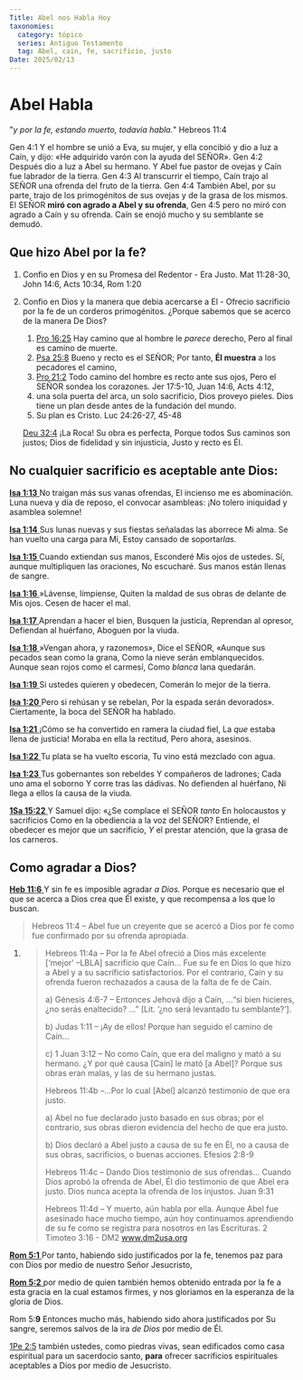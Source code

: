 ```yaml
---
Title: Abel nos Habla Hoy
taxonomies:
  category: tópico
  series: Antiguo Testamento
  tag: Abel, cain, fe, sacrificio, justo
Date: 2025/02/13
---
```


# Abel Habla

"*y por la fe, estando muerto, todavía habla.*" Hebreos 11:4

Gen 4:1  Y el hombre se unió a Eva, su mujer, y ella concibió y dio a luz a Caín, y dijo: «He adquirido varón con la ayuda del SEÑOR».
Gen 4:2  Después dio a luz a Abel su hermano. Y Abel fue pastor de ovejas y Caín fue labrador de la tierra.
Gen 4:3  Al transcurrir el tiempo, Caín trajo al SEÑOR una ofrenda del fruto de la tierra.
Gen 4:4  También Abel, por su parte, trajo de los primogénitos de sus ovejas y de la grasa de los mismos. El SEÑOR **miró con agrado a Abel y su ofrenda**,
Gen 4:5  pero no miró con agrado a Caín y su ofrenda. Caín se enojó mucho y su semblante se demudó.

## Que hizo Abel por la fe? 

1. Confio en Dios y en su Promesa del Redentor - Era Justo. Mat 11:28-30, John 14:6, Acts 10:34, Rom 1:20

2. Confio en Dios y la manera que debia acercarse a El - Ofrecio sacrificio por la fe de un corderos primogénitos.  ¿Porque sabemos que se acerco de la manera De Dios? 

   1. [Pro 16:25](verseid:20.16.25) Hay camino que al hombre le *parece* derecho, Pero al final es camino de muerte. 
   2. [Psa 25:8](verseid:19.25.8) Bueno y recto es el SEÑOR; Por tanto, **Él muestra** a los pecadores el camino, 
   3. [Pro 21:2](verseid:20.21.2) Todo camino del hombre es recto ante sus ojos, Pero el SEÑOR sondea los corazones. Jer 17:5-10, Juan 14:6, Acts 4:12, 
   4. una sola puerta del arca, un solo sacrificio, Dios proveyo pieles. Dios tiene un plan desde antes de la fundación del mundo. 
   5. Su plan es Cristo. Luc 24:26-27, 45-48

   [Deu 32:4](verseid:5.32.4) ¡La Roca! Su obra es perfecta, Porque todos Sus caminos son justos; Dios de fidelidad y sin injusticia, Justo y recto es Él.

## No cualquier sacrificio es aceptable ante Dios:

[**Isa 1:13** ](verseid:23.1.13) No traigan más sus vanas ofrendas, El incienso me es abominación. Luna nueva y día de reposo, el convocar asambleas: ¡No tolero iniquidad y asamblea solemne!

[**Isa 1:14** ](verseid:23.1.14) Sus lunas nuevas y sus fiestas señaladas las aborrece Mi alma. Se han vuelto una carga para Mí, Estoy cansado de soportar*las*.

[**Isa 1:15** ](verseid:23.1.15) Cuando extiendan sus manos, Esconderé Mis ojos de ustedes. Sí, aunque multipliquen las oraciones, No escucharé. Sus manos están llenas de sangre.

[**Isa 1:16** ](verseid:23.1.16) »Lávense, límpiense, Quiten la maldad de sus obras de delante de Mis ojos. Cesen de hacer el mal.

[**Isa 1:17** ](verseid:23.1.17) Aprendan a hacer el bien, Busquen la justicia, Reprendan al opresor, Defiendan al huérfano, Aboguen por la viuda.

[**Isa 1:18** ](verseid:23.1.18) »Vengan ahora, y razonemos», Dice el SEÑOR, «Aunque sus pecados sean como la grana, Como la nieve serán emblanquecidos. Aunque sean rojos como el carmesí, Como *blanca* lana quedarán.

[**Isa 1:19** ](verseid:23.1.19) Si ustedes quieren y obedecen, Comerán lo mejor de la tierra.

[**Isa 1:20** ](verseid:23.1.20) Pero si rehúsan y se rebelan, Por la espada serán devorados». Ciertamente, la boca del SEÑOR ha hablado.

[**Isa 1:21** ](verseid:23.1.21) ¡Cómo se ha convertido en ramera la ciudad fiel, La *que* estaba llena de justicia! Moraba en ella la rectitud, Pero ahora, asesinos.

[**Isa 1:22** ](verseid:23.1.22) Tu plata se ha vuelto escoria, Tu vino está mezclado con agua.

[**Isa 1:23** ](verseid:23.1.23) Tus gobernantes son rebeldes Y compañeros de ladrones; Cada uno ama el soborno Y corre tras las dádivas. No defienden al huérfano, Ni llega a ellos la causa de la viuda.



[**1Sa 15:22** ](verseid:9.15.22) Y Samuel dijo: «¿Se complace el SEÑOR *tanto* En holocaustos y sacrificios Como en la obediencia a la voz del SEÑOR? Entiende, el obedecer es mejor que un sacrificio, *Y* el prestar atención, que la grasa de los carneros.



## Como agradar a Dios?

[**Heb 11:6** ](verseid:58.11.6) Y sin fe es imposible agradar *a Dios.* Porque es necesario que el que se acerca a Dios crea que Él existe, y que recompensa a los que lo buscan.

> Hebreos 11:4 – Abel fue un creyente que se acercó a Dios por fe como fue confirmado por su ofrenda apropiada.

1) >  Hebreos 11:4a – Por la fe Abel ofreció a Dios más excelente [‘mejor’ –LBLA] sacrificio que Caín… Fue su fe en Dios lo que hizo a Abel y a su sacrificio satisfactorios. Por el contrario, Caín y su ofrenda fueron rechazados a causa de la falta de fe de Caín.
   >
   > a) Génesis 4:6-7 – Entonces Jehová dijo a Caín, …“si bien hicieres, ¿no serás enaltecido? ...” [Lit. ‘¿no será levantado tu semblante?’].
   >
   > b) Judas 1:11 – ¡Ay de ellos! Porque han seguido el camino de Caín…
   >
   > c) 1 Juan 3:12 – No como Caín, que era del maligno y mató a su hermano. ¿Y por qué causa [Caín] le mató [a Abel]? Porque sus obras eran malas, y las de su hermano justas.
   >
   > Hebreos 11:4b –…Por lo cual [Abel] alcanzó testimonio de que era justo.
   >
   > a) Abel no fue declarado justo basado en sus obras; por el contrario, sus obras dieron evidencia del hecho de que era justo.
   >
   > b) Dios declaró a Abel justo a causa de su fe en Él, no a causa de sus obras, sacrificios, o buenas acciones. Efesios 2:8-9
   >
   > Hebreos 11:4c – Dando Dios testimonio de sus ofrendas… Cuando Dios aprobó la ofrenda de Abel, Él dio testimonio de que Abel era justo. Dios nunca acepta la ofrenda de los injustos. Juan 9:31
   >
   > Hebreos 11:4d – Y muerto, aún habla por ella. Aunque Abel fue asesinado hace mucho tiempo, aún hoy continuamos aprendiendo de su fe como se registra para nosotros en las Escrituras. 2 Timoteo 3:16 - DM2 www.dm2usa.org

[**Rom 5:1** ](verseid:45.5.1) Por tanto, habiendo sido justificados por la fe, tenemos paz para con Dios por medio de nuestro Señor Jesucristo,

[**Rom 5:2** ](verseid:45.5.2) por medio de quien también hemos obtenido entrada por la fe a esta gracia en la cual estamos firmes, y nos gloriamos en la esperanza de la gloria de Dios.

Rom 5:**9** Entonces mucho más, habiendo sido ahora justificados por Su sangre, seremos salvos de la ira *de Dios* por medio de Él.

[1Pe 2:5](verseid:60.2.5) también ustedes, como piedras vivas, sean edificados como casa espiritual para un sacerdocio santo, **para** ofrecer sacrificios espirituales aceptables a Dios por medio de Jesucristo.